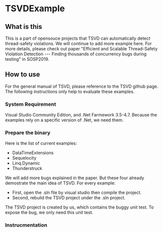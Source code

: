 # TSVDExample

## What is this
This is a part of opensouce projects that TSVD can automatically detect thread-safety violations. We will continue to add more example here. For more details, please check out paper "Efficient and Scalable Thread-Safety Violation Detection --- Finding thousands of concurrency bugs during testing" in SOSP2019.

## How to use
For the general manual of TSVD, please reference to the TSVD github page. The following instructions only help to evaluate these examples.

### System Requirement
Visual Studio Community Edition, and .Net Farmework 3.5-4.7. Because the examples rely on a specific version of .Net, we need them.

### Prepare the binary
Here is the list of current examples:

+ DataTimeExtensions
+ Sequelocity
+ Linq.Dynamic
+ Thunderstruck

We will add more bugs explained in the paper. But these four already demostrate the main idea of TSVD. For every example:

+ First, open the .sln file by visual studio then compile the project.
+ Second, rebuild the TSVD project under the .sln project.

The TSVD project is created by us, which contains the buggy unit test. To expose the bug, we only need this unit test.

### Instrucmentation
 

